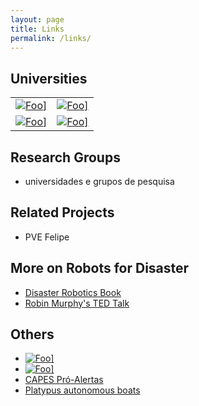 ```yaml
---
layout: page
title: Links
permalink: /links/
---
```


## Universities

| | |
| --- | --- |
| <a href="http://www.pucrs.br/" rel="PUCRS">![Foo](../images/pucrs.png)]</a> |  <a href="http://www.ufrn.br/" rel="UFRN">![Foo](../images/ufrn.png)]</a>  |
| <a href="http://www.ufrgs.br/" rel="UFRGS">![Foo](../images/ufrn.jpg)]</a>  | <a href="http://www.ufsc.br/" rel="UFSC">![Foo](../images/ufsc.png)]</a>  |


## Research Groups


 - universidades e grupos de pesquisa


## Related Projects 
 
- PVE Felipe

## More on Robots for Disaster

- [Disaster Robotics Book](https://mitpress.mit.edu/books/disaster-robotics)
- [Robin Murphy's TED Talk](https://www.ted.com/talks/robin_murphy_these_robots_come_to_the_rescue_after_a_disaster)
 
## Others

- <a href="http://www.cemaden.gov.br/" rel="CEMADEN">![Foo](../images/cemaden.jpg)]</a> 
- <a href="http://www.capes.gov.br/" rel="CAPES">![Foo](../images/capes.png)]</a> 
- [CAPES Pró-Alertas](http://www.capes.gov.br/bolsas/programas-especiais/pro-alertas)
- [Platypus autonomous boats](http://senseplatypus.com/)

 
